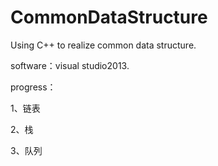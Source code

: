 # CommonDataStructure
Using C++ to realize common data structure.

software：visual studio2013.

progress：

1、链表

2、栈

3、队列
